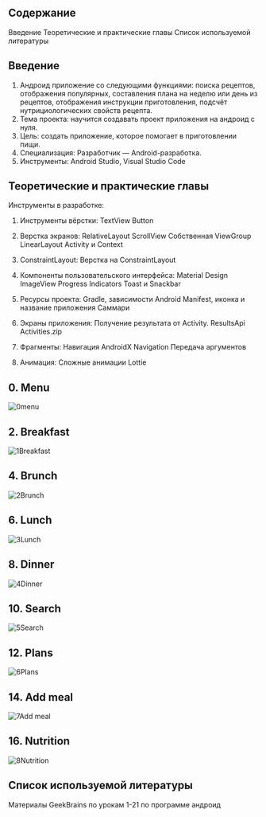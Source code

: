 ## Содержание 
Введение
Теоретические и практические главы
Список используемой литературы


## Введение
1.	Андроид приложение со следующими функциями: поиска рецептов, отображения популярных, составления плана на неделю или день из рецептов, отображения инструкции приготовления, подсчёт нутрициологических свойств рецепта.
2.	Тема проекта: научится создавать проект приложения на андроид с нуля.
3.	Цель: создать приложение, которое помогает в приготовлении пищи.
4.	Специализация: Разработчик — Android-разработка.
5.	Инструменты: Android Studio, Visual Studio Code


## Теоретические и практические главы
Инструменты в разработке:
1. Инструменты вёрстки:
TextView
Button

2. Верстка экранов:
RelativeLayout
ScrollView
Собственная ViewGroup
LinearLayout
Activity и Context

3. ConstraintLayout:
Верстка на ConstraintLayout

4. Компоненты пользовательского интерфейса:
Material Design
ImageView
Progress Indicators
Toast и Snackbar

5. Ресурсы проекта:
Gradle, зависимости
Android Manifest, иконка и название приложения
Саммари

6. Экраны приложения:
Получение результата от Activity. ResultsApi
Activities.zip

7. Фрагменты:
Навигация
AndroidX Navigation
Передача аргументов

8. Анимация:
Сложные анимации
Lottie


## 0.	Menu

   
![0menu](https://github.com/DenisBerezovski1/FoodHelper/assets/119109483/6badb080-f4aa-43ed-b7af-d13afc5a08e9)



## 2.	Breakfast

   
![1Breakfast](https://github.com/DenisBerezovski1/FoodHelper/assets/119109483/b2ca82d9-695a-4de4-97f4-4688c946a5fa)



## 4.	Brunch

   
![2Brunch](https://github.com/DenisBerezovski1/FoodHelper/assets/119109483/30b04b93-73d3-4ea6-9178-f6c0ba1479a4)



## 6.	Lunch

   
![3Lunch](https://github.com/DenisBerezovski1/FoodHelper/assets/119109483/4cc6714f-fab2-417d-a094-eaebb2be4a52)



## 8.	Dinner

   
![4Dinner](https://github.com/DenisBerezovski1/FoodHelper/assets/119109483/fd31a5d0-d29e-4d97-873c-4be2cde06df2)


## 10.	Search

    
![5Search](https://github.com/DenisBerezovski1/FoodHelper/assets/119109483/1e54791e-8954-4d78-899d-7571ca4d58f1)


## 12.	Plans

    
![6Plans](https://github.com/DenisBerezovski1/FoodHelper/assets/119109483/7b0d8a51-6999-4338-a9fb-05fca9a76a3e)


## 14.	Add meal

    
![7Add meal](https://github.com/DenisBerezovski1/FoodHelper/assets/119109483/422e09b8-b032-451a-873a-c11297633927)



## 16.	Nutrition

    
![8Nutrition](https://github.com/DenisBerezovski1/FoodHelper/assets/119109483/30974a6b-ace6-4b62-982c-ca2c13118054)


## Список используемой литературы 
Материалы GeekBrains по урокам 1-21 по программе андроид 
